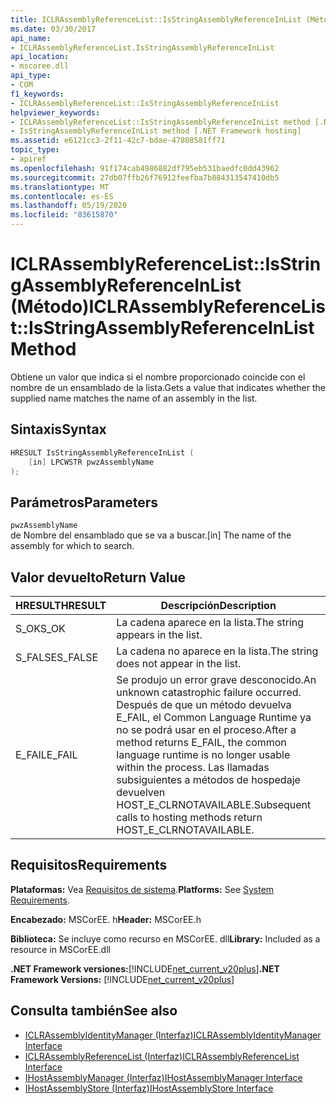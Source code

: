 ```yaml
---
title: ICLRAssemblyReferenceList::IsStringAssemblyReferenceInList (Método)
ms.date: 03/30/2017
api_name:
- ICLRAssemblyReferenceList.IsStringAssemblyReferenceInList
api_location:
- mscoree.dll
api_type:
- COM
f1_keywords:
- ICLRAssemblyReferenceList::IsStringAssemblyReferenceInList
helpviewer_keywords:
- ICLRAssemblyReferenceList::IsStringAssemblyReferenceInList method [.NET Framework hosting]
- IsStringAssemblyReferenceInList method [.NET Framework hosting]
ms.assetid: e6121cc3-2f11-42c7-bdae-47808581ff71
topic_type:
- apiref
ms.openlocfilehash: 91f174cab4986882df795eb531baedfc0dd43962
ms.sourcegitcommit: 27db07ffb26f76912feefba7b884313547410db5
ms.translationtype: MT
ms.contentlocale: es-ES
ms.lasthandoff: 05/19/2020
ms.locfileid: "83615870"
---
```

# <a name="iclrassemblyreferencelistisstringassemblyreferenceinlist-method"></a><span data-ttu-id="42ace-102">ICLRAssemblyReferenceList::IsStringAssemblyReferenceInList (Método)</span><span class="sxs-lookup"><span data-stu-id="42ace-102">ICLRAssemblyReferenceList::IsStringAssemblyReferenceInList Method</span></span>
<span data-ttu-id="42ace-103">Obtiene un valor que indica si el nombre proporcionado coincide con el nombre de un ensamblado de la lista.</span><span class="sxs-lookup"><span data-stu-id="42ace-103">Gets a value that indicates whether the supplied name matches the name of an assembly in the list.</span></span>  
  
## <a name="syntax"></a><span data-ttu-id="42ace-104">Sintaxis</span><span class="sxs-lookup"><span data-stu-id="42ace-104">Syntax</span></span>  
  
```cpp  
HRESULT IsStringAssemblyReferenceInList (  
    [in] LPCWSTR pwzAssemblyName  
);  
```  
  
## <a name="parameters"></a><span data-ttu-id="42ace-105">Parámetros</span><span class="sxs-lookup"><span data-stu-id="42ace-105">Parameters</span></span>  
 `pwzAssemblyName`  
 <span data-ttu-id="42ace-106">de Nombre del ensamblado que se va a buscar.</span><span class="sxs-lookup"><span data-stu-id="42ace-106">[in] The name of the assembly for which to search.</span></span>  
  
## <a name="return-value"></a><span data-ttu-id="42ace-107">Valor devuelto</span><span class="sxs-lookup"><span data-stu-id="42ace-107">Return Value</span></span>  
  
|<span data-ttu-id="42ace-108">HRESULT</span><span class="sxs-lookup"><span data-stu-id="42ace-108">HRESULT</span></span>|<span data-ttu-id="42ace-109">Descripción</span><span class="sxs-lookup"><span data-stu-id="42ace-109">Description</span></span>|  
|-------------|-----------------|  
|<span data-ttu-id="42ace-110">S_OK</span><span class="sxs-lookup"><span data-stu-id="42ace-110">S_OK</span></span>|<span data-ttu-id="42ace-111">La cadena aparece en la lista.</span><span class="sxs-lookup"><span data-stu-id="42ace-111">The string appears in the list.</span></span>|  
|<span data-ttu-id="42ace-112">S_FALSE</span><span class="sxs-lookup"><span data-stu-id="42ace-112">S_FALSE</span></span>|<span data-ttu-id="42ace-113">La cadena no aparece en la lista.</span><span class="sxs-lookup"><span data-stu-id="42ace-113">The string does not appear in the list.</span></span>|  
|<span data-ttu-id="42ace-114">E_FAIL</span><span class="sxs-lookup"><span data-stu-id="42ace-114">E_FAIL</span></span>|<span data-ttu-id="42ace-115">Se produjo un error grave desconocido.</span><span class="sxs-lookup"><span data-stu-id="42ace-115">An unknown catastrophic failure occurred.</span></span> <span data-ttu-id="42ace-116">Después de que un método devuelva E_FAIL, el Common Language Runtime ya no se podrá usar en el proceso.</span><span class="sxs-lookup"><span data-stu-id="42ace-116">After a method returns E_FAIL, the common language runtime is no longer usable within the process.</span></span> <span data-ttu-id="42ace-117">Las llamadas subsiguientes a métodos de hospedaje devuelven HOST_E_CLRNOTAVAILABLE.</span><span class="sxs-lookup"><span data-stu-id="42ace-117">Subsequent calls to hosting methods return HOST_E_CLRNOTAVAILABLE.</span></span>|  
  
## <a name="requirements"></a><span data-ttu-id="42ace-118">Requisitos</span><span class="sxs-lookup"><span data-stu-id="42ace-118">Requirements</span></span>  
 <span data-ttu-id="42ace-119">**Plataformas:** Vea [Requisitos de sistema](../../get-started/system-requirements.md).</span><span class="sxs-lookup"><span data-stu-id="42ace-119">**Platforms:** See [System Requirements](../../get-started/system-requirements.md).</span></span>  
  
 <span data-ttu-id="42ace-120">**Encabezado:** MSCorEE. h</span><span class="sxs-lookup"><span data-stu-id="42ace-120">**Header:** MSCorEE.h</span></span>  
  
 <span data-ttu-id="42ace-121">**Biblioteca:** Se incluye como recurso en MSCorEE. dll</span><span class="sxs-lookup"><span data-stu-id="42ace-121">**Library:** Included as a resource in MSCorEE.dll</span></span>  
  
 <span data-ttu-id="42ace-122">**.NET Framework versiones:**[!INCLUDE[net_current_v20plus](../../../../includes/net-current-v20plus-md.md)]</span><span class="sxs-lookup"><span data-stu-id="42ace-122">**.NET Framework Versions:** [!INCLUDE[net_current_v20plus](../../../../includes/net-current-v20plus-md.md)]</span></span>  
  
## <a name="see-also"></a><span data-ttu-id="42ace-123">Consulta también</span><span class="sxs-lookup"><span data-stu-id="42ace-123">See also</span></span>

- [<span data-ttu-id="42ace-124">ICLRAssemblyIdentityManager (Interfaz)</span><span class="sxs-lookup"><span data-stu-id="42ace-124">ICLRAssemblyIdentityManager Interface</span></span>](iclrassemblyidentitymanager-interface.md)
- [<span data-ttu-id="42ace-125">ICLRAssemblyReferenceList (Interfaz)</span><span class="sxs-lookup"><span data-stu-id="42ace-125">ICLRAssemblyReferenceList Interface</span></span>](iclrassemblyreferencelist-interface.md)
- [<span data-ttu-id="42ace-126">IHostAssemblyManager (Interfaz)</span><span class="sxs-lookup"><span data-stu-id="42ace-126">IHostAssemblyManager Interface</span></span>](ihostassemblymanager-interface.md)
- [<span data-ttu-id="42ace-127">IHostAssemblyStore (Interfaz)</span><span class="sxs-lookup"><span data-stu-id="42ace-127">IHostAssemblyStore Interface</span></span>](ihostassemblystore-interface.md)
